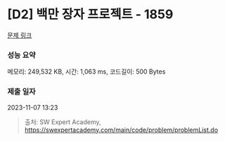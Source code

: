 # [D2] 백만 장자 프로젝트 - 1859 

[문제 링크](https://swexpertacademy.com/main/code/problem/problemDetail.do?contestProbId=AV5LrsUaDxcDFAXc) 

### 성능 요약

메모리: 249,532 KB, 시간: 1,063 ms, 코드길이: 500 Bytes

### 제출 일자

2023-11-07 13:23



> 출처: SW Expert Academy, https://swexpertacademy.com/main/code/problem/problemList.do